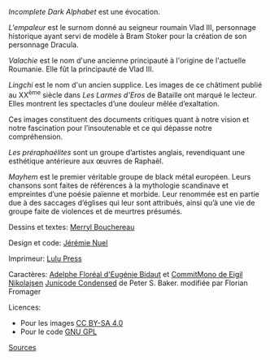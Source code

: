 *Incomplete Dark Alphabet* est une évocation.

*L'empaleur* est le surnom donné au seigneur roumain Vlad III,
personnage historique ayant servi de modèle à Bram Stoker pour la création de son personnage Dracula.

*Valachie* est le nom d'une ancienne principauté à l'origine de l'actuelle Roumanie.
Elle fût la principauté de Vlad III.

*Lingchi* est le nom d'un ancien supplice.
Les images de ce châtiment publié au XX<sup>ème</sup> siècle dans *Les Larmes d'Eros* de Bataille ont marqué le lecteur.
Elles montrent les spectacles d&rsquo;une douleur mêlée d&rsquo;exaltation.

Ces images constituent des documents critiques quant à notre vision et notre fascination pour l’insoutenable et ce qui dépasse notre compréhension.

*Les préraphaélites* sont un groupe d’artistes anglais, revendiquant une esthétique antérieure aux œuvres de Raphaël.

*Mayhem* est le premier véritable groupe de black métal européen.
Leurs chansons sont faites de références à la mythologie scandinave et empreintes d’une poésie païenne et morbide.
Leur renommée est en partie due à des saccages d’églises qui leur sont attribués, ainsi qu’à une vie de groupe faite de violences et de meurtres présumés.








Dessins et textes: [Merryl Bouchereau](https://merrylbouchereaucom.wordpress.com/)

Design et code: [Jérémie Nuel](https://jeremienuel.fr)

Imprimeur: [Lulu Press](https://www.lulu.com)

Caractères:
[Adelphe Floréal d'Eugénie Bidaut](http://eugéniebidaut.eu/adelphe/) et [CommitMono de Eigil Nikolajsen](https://commitmono.com/)
[Junicode Condensed](https://github.com/Fromager/junicode/tree/master/fonts) de Peter S. Baker. modifiée par Florian Fromager

Licences:
- Pour les images [CC BY-SA 4.0](https://creativecommons.org/licenses/by-sa/4.0/)
- Pour le code [GNU GPL](https://www.gnu.org/licenses/gpl-3.0.txt)

[Sources](https://github.com/jeremien/incompletedarkalphabet.ink)
